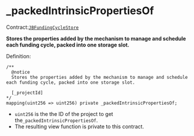 # \_packedIntrinsicPropertiesOf

Contract:[`JBFundingCycleStore`](../)​‌

**Stores the properties added by the mechanism to manage and schedule each funding cycle, packed into one storage slot.**

Definition:

```solidity
/** 
  @notice
  Stores the properties added by the mechanism to manage and schedule each funding cycle, packed into one storage slot.
  
  [_projectId]
*/
mapping(uint256 => uint256) private _packedIntrinsicPropertiesOf;
```

* `uint256` is the the ID of the project to get the`_packedIntrinsicPropertiesOf`.
* The resulting view function is private to this contract.

